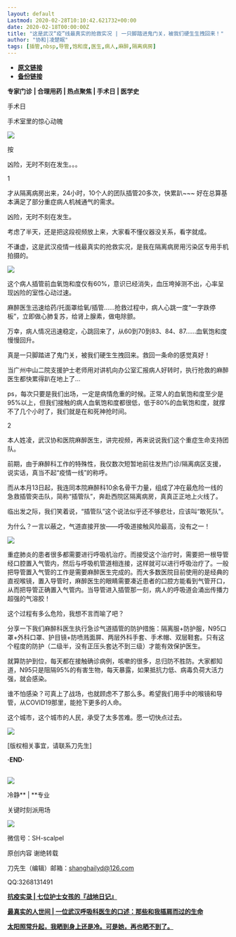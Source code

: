 ```yaml
---
layout: default
Lastmod: 2020-02-28T10:10:42.621732+00:00
date: 2020-02-18T00:00:00Z
title: "这是武汉“疫”线最真实的抢救实况 | 一只脚踏进鬼门关，被我们硬生生拽回来！"
author: "协和|凌楚眠"
tags: [插管,nbsp,导管,饱和度,医生,病人,麻醉,隔离病房]
---
```


* [**原文链接**](http://mp.weixin.qq.com/s?__biz=MzA3MzUzODk4NA==&amp;mid=2651174940&amp;idx=1&amp;sn=751d1e6deb5004797fa060c15dffb1a8&amp;chksm=84fc94dbb38b1dcd96b54c4923633bc0b7ebaec3c8df65da8a329870efd9a8c4994ec28e156a#rd)
* [**备份链接**](http://archive.ph/xXbcJ)


**专家门诊** **| 合理用药 | 热点聚焦 | 手术日 | 医学史**

  

手术日

手术室里的惊心动魄

![](/images/post/957e936bcd587940128405d95891d29f.jpg)

  

按

凶险，无时不刻在发生。。。

1

才从隔离病房出来，24小时，10个人的团队插管20多次，快累趴~~~ 好在总算基本满足了部分重症病人机械通气的需求。

凶险，无时不刻在发生。

考虑了半天，还是把这段视频放上来，大家看不懂仪器没关系，看字就成。

不谦虚，这是武汉疫情一线最真实的抢救实况，是我在隔离病房用污染区专用手机拍摄的。

![](/images/post/5e55ac4dd11cdc0b291ce23abdac5156.jpg)

这个病人插管前血氧饱和度仅有60%，意识已经消失，血压垮掉测不出，心率呈现凶险的室性心动过速。

麻醉医生迅速给药/托面罩给氧/插管……抢救过程中，病人心跳一度“一字跌停板”，立即做心肺复苏，给肾上腺素，做电除颤。

万幸，病人情况迅速稳定，心跳回来了，从60到70到83、84、87……血氧饱和度慢慢回升。

真是一只脚踏进了鬼门关，被我们硬生生拽回来。救回一条命的感觉真好！

当广州中山二院支援护士老师用对讲机向办公室汇报病人好转时，执行抢救的麻醉医生都快累得趴在地上了…

ps，每次只要是我们出场，一定是病情危重的时候。正常人的血氧饱和度至少是95%以上，但我们接触的病人血氧饱和度都很低，低于80%的血氧饱和度，就撑不了几个小时了，我们就是在和死神抢时间。

2

本人姓凌，武汉协和医院麻醉医生，讲完视频，再来说说我们这个重症生命支持团队。

前期，由于麻醉科工作的特殊性，我仅数次短暂地前往发热门诊/隔离病区支援，说实话，真当不起“疫情一线”的称呼。

而从本月13日起，我连同本院麻醉科10余名骨干力量，组成了冲在最危险一线的急救插管突击队，简称“插管队”，奔赴西院区隔离病房，真真正正地上火线了。

临出发之际，我们笑着说，“插管队”这个说法似乎还不够悲壮，应该叫“敢死队”。

为什么？一言以蔽之，气道直接开放——呼吸道接触风险最高，没有之一！

![](/images/post/f80d757f7c6d292b387776625274b442.jpg)

重症肺炎的患者很多都需要进行呼吸机治疗。而接受这个治疗时，需要把一根导管经口腔置入气管内，然后与呼吸机管道相连接，这样就可以进行呼吸治疗了。一般把导管置入气管的工作是需要麻醉医生完成的。而大多数医院目前使用的是经典的直视喉镜，置入导管时，麻醉医生的眼睛需要凑近患者的口腔方能看到气管开口，从而把导管正确置入气管内。当导管进入插管那一刻，病人的呼吸道会涌出传播力超强的气溶胶！

这个过程有多么危险，我想不言而喻了吧？

分享一下我们麻醉科医生执行急诊气道插管的防护措施：隔离服+防护服，N95口罩+外科口罩、护目镜+防喷溅面屏、两层外科手套、手术帽、双层鞋套。只有这个程度的防护（二级半，没有正压头套达不到三级）才能有效保护医生。

就算防护到位，每天都在接触确诊病例，咳嗽的很多，总归防不胜防。大家都知道，N95只是阻隔95%的有害生物，每天暴露，如果抵抗力低、病毒负荷大活力强，就会感染。

谁不怕感染？可真上了战场，也就顾虑不了那么多。希望我们用手中的喉镜和导管，从COVID19那里，能抢下更多的人命。

这个城市，这个城市的人民，承受了太多苦难。愿一切快点过去。

![](/images/post/d4fa1de02a856c8630606fa71166c426.jpg)

\[版权相关事宜，请联系刀先生\]

**·END·**  
 

![](/images/post/ddffdcb1e6d4620762421cb2076a7075.jpg)  

冷静** | **专业   

关键时刻派用场  

![](/images/post/7c0395de86a7874866e91379828d02a5.jpg)

微信号：SH-scalpel

原创内容 谢绝转载

刀先生（编辑）邮箱：shanghailyd@126.com

QQ:3268131491

[**抗疫实录 | 七位护士女孩的『战地日记』**](http://mp.weixin.qq.com/s?__biz=MzA3MzUzODk4NA==&mid=2651174868&idx=1&sn=b5d9151790a78164c5a198880e12771f&chksm=84fc9b13b38b120523f1b66d4207f4bed3be7264160f578ce7618984b3e6a574852bb7727121&scene=21#wechat_redirect)  

[**最真实的人世间 | 一位武汉呼吸科医生的口述：那些和我插肩而过的生命**](http://mp.weixin.qq.com/s?__biz=MzA3MzUzODk4NA==&mid=2651174807&idx=1&sn=4069cac781930da7e40e45529d3f1aa0&chksm=84fc9b50b38b1246ee00270b3ecefe4f206bb3d09aec3635fdf004427e0276be18a7a4c3b36b&scene=21#wechat_redirect)  

[**太阳照常升起，我晒到身上还是冷。可是她，再也晒不到了。**](http://mp.weixin.qq.com/s?__biz=MzA3MzUzODk4NA==&mid=2651174624&idx=1&sn=d572f5adcce9225700342adae0d2a6d0&chksm=84fc9a27b38b1331efbd86128c6666e9597d30ea8859c8b45073255046fb507f8d75a84c97f5&scene=21#wechat_redirect)

